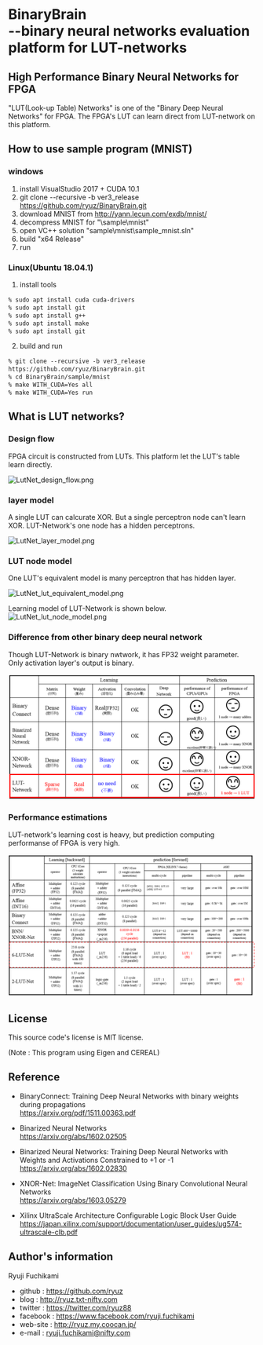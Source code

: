 ﻿# BinaryBrain <br> --binary neural networks evaluation platform for LUT-networks

## High Performance Binary Neural Networks for FPGA
"LUT(Look-up Table) Networks" is one of the "Binary Deep Neural Networks" for FPGA.
The FPGA's LUT can learn direct from LUT-network on this platform.

## How to use sample program (MNIST)
### windows
1. install VisualStudio 2017 + CUDA 10.1
2. git clone --recursive -b ver3_release https://github.com/ryuz/BinaryBrain.git 
3. download MNIST from http://yann.lecun.com/exdb/mnist/
4. decompress MNIST for "\sample\mnist"
5. open VC++ solution "sample\mnist\sample_mnist.sln"
6. build "x64 Release"
7. run

### Linux(Ubuntu 18.04.1)
1. install tools 
```
% sudo apt install cuda cuda-drivers
% sudo apt install git
% sudo apt install g++
% sudo apt install make
% sudo apt install git
```
2. build and run
```
% git clone --recursive -b ver3_release  https://github.com/ryuz/BinaryBrain.git
% cd BinaryBrain/sample/mnist
% make WITH_CUDA=Yes all
% make WITH_CUDA=Yes run
```


## What is LUT networks?
### Design flow
FPGA circuit is constructed from LUTs.
This platform let the LUT's table learn directly.

![LutNet_design_flow.png](documents/images/LutNet_design_flow.png "design flow")

### layer model
A single LUT can calcurate XOR. But a single perceptron node can't learn XOR.
LUT-Network's one node has a hidden perceptrons.

![LutNet_layer_model.png](documents/images/LutNet_layer_model.png "layer_model")

### LUT node model
One LUT's equivalent model is many perceptron that has hidden layer.

![LutNet_lut_equivalent_model.png](documents/images/LutNet_lut_equivalent_model.png "LUT node model")

Learning model of LUT-Network is shown below.
![LutNet_lut_node_model.png](documents/images/LutNet_node_model.png "LUT node model")

### Difference from other binary deep neural network
Though LUT-Network is binary nwtwork, it has FP32 weight parameter. Only activation layer's output is binary.


![difference_other_networks.png](documents/images/difference_other_networks.png "difference from other networks")

### Performance  estimations
LUT-network's learning cost is heavy, but prediction computing performanse of FPGA is very high.

![performance.png](documents/images/performance.png "parformance")

## License
This source code's license is MIT license.

(Note : This program using Eigen and CEREAL)

## Reference
- BinaryConnect: Training Deep Neural Networks with binary weights during propagations<br>
https://arxiv.org/pdf/1511.00363.pdf

- Binarized Neural Networks<br>
https://arxiv.org/abs/1602.02505

- Binarized Neural Networks: Training Deep Neural Networks with Weights and Activations Constrained to +1 or -1<br>
https://arxiv.org/abs/1602.02830

- XNOR-Net: ImageNet Classification Using Binary Convolutional Neural Networks<br>
https://arxiv.org/abs/1603.05279

- Xilinx UltraScale Architecture Configurable Logic Block User Guide<br>
https://japan.xilinx.com/support/documentation/user_guides/ug574-ultrascale-clb.pdf


## Author's information
Ryuji Fuchikami
- github : https://github.com/ryuz
- blog : http://ryuz.txt-nifty.com
- twitter : https://twitter.com/ryuz88
- facebook : https://www.facebook.com/ryuji.fuchikami
- web-site : http://ryuz.my.coocan.jp/
- e-mail : ryuji.fuchikami@nifty.com



